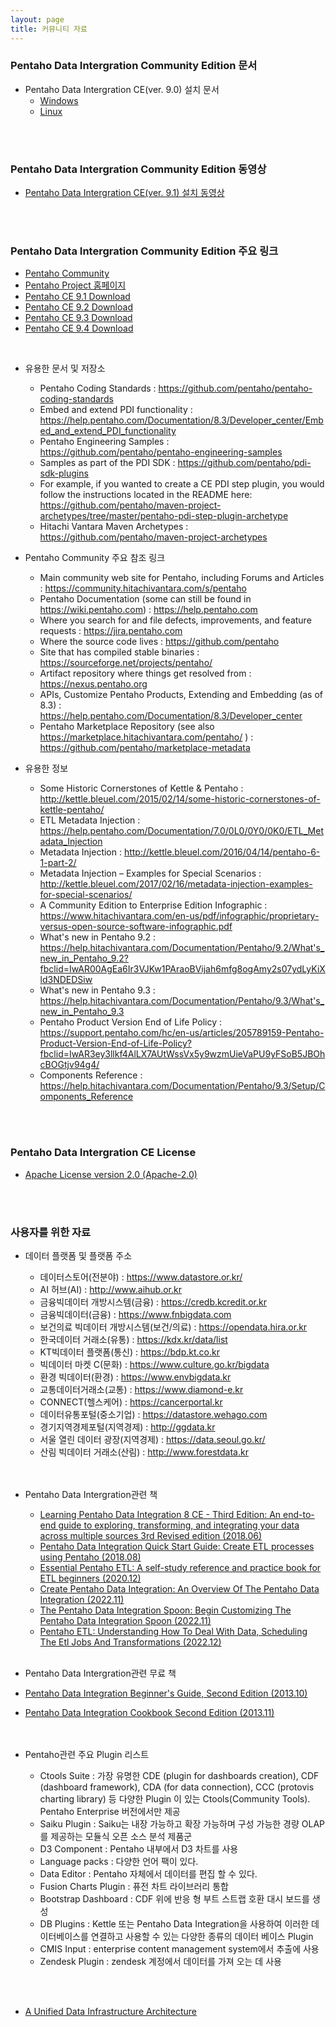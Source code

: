 ```yaml
---
layout: page
title: 커뮤니티 자료
---
```


### Pentaho Data Intergration Community Edition 문서

* Pentaho Data Intergration CE(ver. 9.0) 설치 문서
  * [Windows](https://www.hitachivantara.com/en-us/pdf/white-paper/pentaho-community-edition-installation-guide-for-windows-whitepaper.pdf)  
  * [Linux](https://www.hitachivantara.com/en-us/pdf/white-paper/pentaho-ce-installation-guide-on-linux-operating-system-whitepaper.pdf)  
<br/>
<br/>

### Pentaho Data Intergration Community Edition 동영상
* [Pentaho Data Intergration CE(ver. 9.1) 설치 동영상](https://www.youtube.com/watch?v=ObM4K691Erk&t=60s)
<br/>
<br/>

### Pentaho Data Intergration Community Edition 주요 링크

* [Pentaho Community](https://community.hitachivantara.com/s/pentaho)  
* [Pentaho Project 홈페이지](https://www.hitachivantara.com/en-us/products/data-management-analytics/pentaho.html)
* [Pentaho CE 9.1 Download](https://sourceforge.net/projects/pentaho/files/Pentaho%209.1/)
* [Pentaho CE 9.2 Download](https://sourceforge.net/projects/pentaho/files/Pentaho-9.2/)
* [Pentaho CE 9.3 Download](https://sourceforge.net/projects/pentaho/files/Pentaho-9.3/)
* [Pentaho CE 9.4 Download](https://www.hitachivantara.com/en-us/products/dataops-software/data-integration-analytics/pentaho-community-edition.html)
<br/>

* 유용한 문서 및 저장소
  * Pentaho Coding Standards : <https://github.com/pentaho/pentaho-coding-standards>
  * Embed and extend PDI functionality : <https://help.pentaho.com/Documentation/8.3/Developer_center/Embed_and_extend_PDI_functionality>
  * Pentaho Engineering Samples : <https://github.com/pentaho/pentaho-engineering-samples>
  * Samples as part of the PDI SDK : <https://github.com/pentaho/pdi-sdk-plugins>
  * For example, if you wanted to create a CE PDI step plugin, you would follow the instructions located in the README here: <https://github.com/pentaho/maven-project-archetypes/tree/master/pentaho-pdi-step-plugin-archetype>
  * Hitachi Vantara Maven Archetypes :  <https://github.com/pentaho/maven-project-archetypes>
  
* Pentaho Community 주요 참조 링크
  * Main community web site for Pentaho, including Forums and Articles : <https://community.hitachivantara.com/s/pentaho>
  * Pentaho Documentation (some can still be found in <https://wiki.pentaho.com>) : <https://help.pentaho.com>
  * Where you search for and file defects, improvements, and feature requests : <https://jira.pentaho.com>
  * Where the source code lives : <https://github.com/pentaho>
  * Site that has compiled stable binaries : <https://sourceforge.net/projects/pentaho/>
  * Artifact repository where things get resolved from : <https://nexus.pentaho.org>
  * APIs, Customize Pentaho Products, Extending and Embedding (as of 8.3) : <https://help.pentaho.com/Documentation/8.3/Developer_center>
  * Pentaho Marketplace Repository (see also <https://marketplace.hitachivantara.com/pentaho/> ) : <https://github.com/pentaho/marketplace-metadata>  
  
* 유용한 정보
  * Some Historic Cornerstones of Kettle & Pentaho : <http://kettle.bleuel.com/2015/02/14/some-historic-cornerstones-of-kettle-pentaho/> 
  * ETL Metadata Injection : <https://help.pentaho.com/Documentation/7.0/0L0/0Y0/0K0/ETL_Metadata_Injection>
  * Metadata Injection : <http://kettle.bleuel.com/2016/04/14/pentaho-6-1-part-2/>
  * Metadata Injection – Examples for Special Scenarios : <http://kettle.bleuel.com/2017/02/16/metadata-injection-examples-for-special-scenarios/>
  * A Community Edition to Enterprise Edition Infographic : <https://www.hitachivantara.com/en-us/pdf/infographic/proprietary-versus-open-source-software-infographic.pdf>  
  * What's new in Pentaho 9.2 : <https://help.hitachivantara.com/Documentation/Pentaho/9.2/What's_new_in_Pentaho_9.2?fbclid=IwAR00AgEa6Ir3VJKw1PAraoBVijah6mfg8ogAmy2s07ydLyKiXld3NDEDSiw>
  * What's new in Pentaho 9.3 : <https://help.hitachivantara.com/Documentation/Pentaho/9.3/What's_new_in_Pentaho_9.3>
  * Pentaho Product Version End of Life Policy : <https://support.pentaho.com/hc/en-us/articles/205789159-Pentaho-Product-Version-End-of-Life-Policy?fbclid=IwAR3ey3llkf4AlLX7AUtWssVx5y9wzmUieVaPU9yFSoB5JBOhcBOGtjv94g4/> 
  * Components Reference : <https://help.hitachivantara.com/Documentation/Pentaho/9.3/Setup/Components_Reference>
<br/>
<br/>

### Pentaho Data Intergration CE License

* [Apache License version 2.0 (Apache-2.0)](http://www.apache.org/licenses/LICENSE-2.0)
<br/>
<br/>

### 사용자를 위한 자료

* 데이터 플랫폼 및 플랫폼 주소

  * 데이터스토어(전분야) : <https://www.datastore.or.kr/>  
  * AI 허브(AI) : <http://www.aihub.or.kr> 
  * 금융빅데이터 개방시스템(금융) : <https://credb.kcredit.or.kr>
  * 금융빅데이터(금융) : <https://www.fnbigdata.com>
  * 보건의료 빅데이터 개방시스템(보건/의료) : <https://opendata.hira.or.kr>
  * 한국데이터 거래소(유통) : <https://kdx.kr/data/list>
  * KT빅데이터 플랫폼(통신) : <https://bdp.kt.co.kr>
  * 빅데이터 마켓 C(문화) : <https://www.culture.go.kr/bigdata>
  * 환경 빅데이터(환경) : <https://www.envbigdata.kr>
  * 교통데이터거래소(교통) : <https://www.diamond-e.kr>
  * CONNECT(헬스케어) : <https://cancerportal.kr>
  * 데이터유통포털(중소기업) : <https://datastore.wehago.com>
  * 경기지역경제포털(지역경제) : <http://ggdata.kr>
  * 서울 열린 데이터 광장(지역경제) : <https://data.seoul.go.kr/>
  * 산림 빅데이터 거래소(산림) : <http://www.forestdata.kr>
  <br/> 
  <br/>
* Pentaho Data Intergration관련 책
  * [Learning Pentaho Data Integration 8 CE - Third Edition: An end-to-end guide to exploring, transforming, and integrating your data across multiple sources 3rd Revised edition (2018.06)](https://www.amazon.com/Learning-Pentaho-Data-Integration-end/dp/178829243X/)
  * [Pentaho Data Integration Quick Start Guide: Create ETL processes using Pentaho (2018.08)](https://www.amazon.com/Pentaho-Integration-Quick-Start-Guide/dp/1789343321/)
  * [Essential Pentaho ETL: A self-study reference and practice book for ETL beginners (2020.12)](https://www.amazon.com/Essential-Pentaho-ETL-self-study-reference-ebook/dp/B08RB8X4Y7/ref=sr_1_8?crid=1Q8WWSV63M3RV&keywords=pentaho&qid=1672276457&s=books&sprefix=pentho%2Cstripbooks-intl-ship%2C240&sr=1-8)
  * [Create Pentaho Data Integration: An Overview Of The Pentaho Data Integration (2022.11)](https://www.amazon.com/Create-Pentaho-Data-Integration-Overview/dp/B0BMT47D1D/ref=sr_1_5?crid=1Q8WWSV63M3RV&keywords=pentaho&qid=1672276457&s=books&sprefix=pentho%2Cstripbooks-intl-ship%2C240&sr=1-5)
  * [The Pentaho Data Integration Spoon: Begin Customizing The Pentaho Data Integration Spoon (2022.11)](https://www.amazon.com/Pentaho-Data-Integration-Spoon-Customizing/dp/B0BMT43BNP/ref=sr_1_3?crid=1Q8WWSV63M3RV&keywords=pentaho&qid=1672276457&s=books&sprefix=pentho%2Cstripbooks-intl-ship%2C240&sr=1-3)
  * [Pentaho ETL: Understanding How To Deal With Data, Scheduling The Etl Jobs And Transformations (2022.12)](https://www.amazon.com/Pentaho-ETL-Understanding-Scheduling-Transformations/dp/B0BPGQ6WVD/ref=sr_1_1?crid=1Q8WWSV63M3RV&keywords=pentaho&qid=1672276457&s=books&sprefix=pentho%2Cstripbooks-intl-ship%2C240&sr=1-1)
   <br/>  
* Pentaho Data Intergration관련 무료 책
 * [Pentaho Data Integration Beginner's Guide, Second Edition (2013.10)](https://github.com/happyapple668/gavin-repo/blob/master/books/BI/Kettle/Pentaho%20Data%20Integration%20Beginner's%20Guide%2C%20Second%20Edition.pdf?fbclid=IwAR1zP9-fQ_4Qp8jvlXg00KQDnv7reLwdoi1DzHcQWAd7e11X66_4HTOLORY/)  
 * [Pentaho Data Integration Cookbook Second Edition (2013.11)](https://vdoc.pub/download/pentaho-data-integration-cookbook-second-edition-6hffm1n6m4e0?fbclid=IwAR2w6SCadVllFOSZUvfRPST-0URKpl7LKuG6ruiErwoohH1v5Z-bECz8CtU)  
   <br/>
   <br/>
* Pentaho관련 주요 Plugin 리스트
 
  * Ctools Suite : 가장 유명한 CDE (plugin for dashboards creation), CDF (dashboard framework), CDA (for data connection), 
                   CCC (protovis charting library) 등 다양한 Plugin 이 있는 Ctools(Community Tools). Pentaho Enterprise 
                   버전에서만 제공 
  * Saiku Plugin : Saiku는 내장 가능하고 확장 가능하며 구성 가능한 경량 OLAP를 제공하는 모듈식 오픈 소스 분석 제품군
  * D3 Component : Pentaho 내부에서 D3 차트를 사용
  * Language packs : 다양한 언어 팩이 있다.
  * Data Editor : Pentaho 자체에서 데이터를 편집 할 수 있다.
  * Fusion Charts Plugin : 퓨전 차트 라이브러리 통합
  * Bootstrap Dashboard : CDF 위에 반응 형 부트 스트랩 호환 대시 보드를 생성
  * DB Plugins : Kettle 또는 Pentaho Data Integration을 사용하여 이러한 데이터베이스를 연결하고 사용할 수 있는 다양한 종류의 데이터
                 베이스 Plugin
  * CMIS Input : enterprise content management system에서 추출에 사용
  * Zendesk Plugin : zendesk 계정에서 데이터를 가져 오는 데 사용
 <br/>  
 <br/>
 
* [A Unified Data Infrastructure Architecture](https://7a9z42689xx35658r1hutm8n-wpengine.netdna-ssl.com/wp-content/uploads/2020/10/Data-Report-Martin-Inline-Graphics-R8-1.pdf)
 <br/>
 <br/>
 
